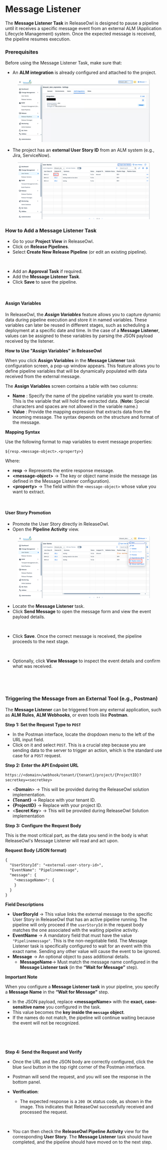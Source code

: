 # Message Listener

The **Message Listener Task** in ReleaseOwl is designed to pause a pipeline until it receives a specific message event from an external ALM (Application Lifecycle Management) system. Once the expected message is received, the pipeline resumes execution.

### Prerequisites

Before using the Message Listener Task, make sure that:

* An **ALM integration** is already configured and attached to the project.

<figure><img src="../../../.gitbook/assets/image (5) (1) (1) (1).png" alt=""><figcaption></figcaption></figure>

* The project has an **external User Story ID** from an ALM system (e.g., Jira, ServiceNow).

<figure><img src="../../../.gitbook/assets/image (1413).png" alt=""><figcaption></figcaption></figure>

### How to Add a Message Listener Task <a href="#how-to-add-a-message-listener-task" id="how-to-add-a-message-listener-task"></a>

* Go to your **Project View** in ReleaseOwl.
* Click on **Release Pipelines**.
* Select **Create New Release Pipeline** (or edit an existing pipeline).

<figure><img src="https://releaseowl.gitbook.io/releaseowl-docs/~gitbook/image?url=https%3A%2F%2F1890383800-files.gitbook.io%2F%7E%2Ffiles%2Fv0%2Fb%2Fgitbook-x-prod.appspot.com%2Fo%2Fspaces%252FDWyxe6hm5vqosFaByVgs%252Fuploads%252FOyM9H219tLuVgb3NGBed%252Fimage.png%3Falt%3Dmedia%26token%3D4c4d5f4f-86b2-47ce-a572-947a0cb1aab7&#x26;width=768&#x26;dpr=4&#x26;quality=100&#x26;sign=ea4736b1&#x26;sv=2" alt=""><figcaption></figcaption></figure>

* Add an **Approval Task** if required.
* Add the **Message Listener Task**.
* Click **Save** to save the pipeline.

<figure><img src="https://releaseowl.gitbook.io/releaseowl-docs/~gitbook/image?url=https%3A%2F%2F1890383800-files.gitbook.io%2F%7E%2Ffiles%2Fv0%2Fb%2Fgitbook-x-prod.appspot.com%2Fo%2Fspaces%252FDWyxe6hm5vqosFaByVgs%252Fuploads%252F4Z99ea6Fph5mo9csKSm1%252Fimage.png%3Falt%3Dmedia%26token%3D3e683462-cf28-4b1d-a862-7b92de7b41b3&#x26;width=768&#x26;dpr=4&#x26;quality=100&#x26;sign=a86502d4&#x26;sv=2" alt=""><figcaption></figcaption></figure>

#### Assign Variables <a href="#assign-variables" id="assign-variables"></a>

In ReleaseOwl, the _**Assign Variables**_ feature allows you to capture dynamic data during pipeline execution and store it in named variables. These variables can later be reused in different stages, such as scheduling a deployment at a specific date and time. In the case of a **Message Listener**, values can be assigned to these variables by parsing the JSON payload received by the listener.&#x20;

**How to Use "Assign Variables" in ReleaseOwl**

When you click **Assign Variables** in the **Message Listener** task configuration screen, a pop-up window appears. This feature allows you to define pipeline variables that will be dynamically populated with data received from the external message.

The **Assign Variables** screen contains a table with two columns:

* **Name** : Specify the name of the pipeline variable you want to create. This is the variable that will hold the extracted data. (**Note:** Special characters and spaces are not allowed in the variable name.)
* **Value** : Provide the mapping expression that extracts data from the incoming message. The syntax depends on the structure and format of the message.

**Mapping Syntax**

Use the following format to map variables to event message properties:

```
${resp.<message-object>.<property>}
```

Where:

* **resp** → Represents the entire response message.
* **\<message-object>** → The key or object name inside the message (as defined in the Message Listener configuration).
* **\<property>** → The field within the `<message-object>` whose value you want to extract.

<figure><img src="https://releaseowl.gitbook.io/releaseowl-docs/~gitbook/image?url=https%3A%2F%2F1890383800-files.gitbook.io%2F%7E%2Ffiles%2Fv0%2Fb%2Fgitbook-x-prod.appspot.com%2Fo%2Fspaces%252FDWyxe6hm5vqosFaByVgs%252Fuploads%252Ftufm6SPt1Xyw0xlqHiGd%252Fimage.png%3Falt%3Dmedia%26token%3D2f6e4e1d-829c-4e90-a46f-462210cc1158&#x26;width=768&#x26;dpr=4&#x26;quality=100&#x26;sign=1fc43e53&#x26;sv=2" alt=""><figcaption></figcaption></figure>

#### User Story Promotion <a href="#user-story-promotion" id="user-story-promotion"></a>

* Promote the User Story directly in ReleaseOwl.
* Open the **Pipeline Activity** view.

<figure><img src="../../../.gitbook/assets/image (1) (1) (1) (1) (1) (1) (1) (1).png" alt=""><figcaption></figcaption></figure>

* Locate the **Message Listener** task.
* Click **Send Message** to open the message form and view the event payload details.

<figure><img src="https://releaseowl.gitbook.io/releaseowl-docs/~gitbook/image?url=https%3A%2F%2F1890383800-files.gitbook.io%2F%7E%2Ffiles%2Fv0%2Fb%2Fgitbook-x-prod.appspot.com%2Fo%2Fspaces%252FDWyxe6hm5vqosFaByVgs%252Fuploads%252FhIaDerENANMxuUKOwrAB%252Fimage.png%3Falt%3Dmedia%26token%3Dd0853d0b-ed8c-46da-8ace-593e29746067&#x26;width=768&#x26;dpr=4&#x26;quality=100&#x26;sign=707e7ffd&#x26;sv=2" alt=""><figcaption></figcaption></figure>

* Click **Save**. Once the correct message is received, the pipeline proceeds to the next stage.

<figure><img src="https://releaseowl.gitbook.io/releaseowl-docs/~gitbook/image?url=https%3A%2F%2F1890383800-files.gitbook.io%2F%7E%2Ffiles%2Fv0%2Fb%2Fgitbook-x-prod.appspot.com%2Fo%2Fspaces%252FDWyxe6hm5vqosFaByVgs%252Fuploads%252F5eg3xLxFjP2gTvuiwRZM%252Fimage.png%3Falt%3Dmedia%26token%3D4b414e40-22c5-4963-8ec4-4d70475d86c9&#x26;width=768&#x26;dpr=4&#x26;quality=100&#x26;sign=c610ff1c&#x26;sv=2" alt=""><figcaption></figcaption></figure>

* Optionally, click **View Message** to inspect the event details and confirm what was received.

<figure><img src="https://releaseowl.gitbook.io/user-story-dependencies/~gitbook/image?url=https%3A%2F%2F1282312313-files.gitbook.io%2F%7E%2Ffiles%2Fv0%2Fb%2Fgitbook-x-prod.appspot.com%2Fo%2Fspaces%252FSnDqxvUfUkMbScdvMYGA%252Fuploads%252F3EJEhbPpK1yoKrSV0AMe%252Fimage.png%3Falt%3Dmedia%26token%3D0b106fe2-ce84-46b8-973e-79efa4f178e9&#x26;width=768&#x26;dpr=4&#x26;quality=100&#x26;sign=e7e5de6e&#x26;sv=2" alt=""><figcaption></figcaption></figure>

<figure><img src="https://releaseowl.gitbook.io/user-story-dependencies/~gitbook/image?url=https%3A%2F%2F1282312313-files.gitbook.io%2F%7E%2Ffiles%2Fv0%2Fb%2Fgitbook-x-prod.appspot.com%2Fo%2Fspaces%252FSnDqxvUfUkMbScdvMYGA%252Fuploads%252Fw06etqXwLoE3B90FtVMZ%252Fimage.png%3Falt%3Dmedia%26token%3D676eef33-bcc8-47dd-8736-72f8f6043d19&#x26;width=768&#x26;dpr=4&#x26;quality=100&#x26;sign=d5bd9bb9&#x26;sv=2" alt=""><figcaption></figcaption></figure>

### Triggering the Message from an External Tool (e.g., Postman) <a href="#triggering-the-message-from-an-external-tool-e.g.-postman" id="triggering-the-message-from-an-external-tool-e.g.-postman"></a>

The **Message Listener** can be triggered from any external application, such as **ALM Rules**, **ALM Webhooks**, or even tools like **Postman**.

**Step 1: Set the Request Type to `POST`**

* In the Postman interface, locate the dropdown menu to the left of the URL input field.
* Click on it and select `POST`. This is a crucial step because you are sending data to the server to trigger an action, which is the standard use case for a `POST` request.

**Step 2: Enter the API Endpoint URL**

```
https://<domain>/webhook/tenant/{tenant}/project/{ProjectID}?secretkey=<secretkey>
```

* <**Domain**> → This will be provided during the ReleaseOwl solution implementation.
* **{Tenant}**  → Replace with your tenant ID.
* **{ProjectID}**  → Replace with your project ID.
* <**Secret Key**> → This will be provided during ReleaseOwl Solution implementation

**Step 3: Configure the Request Body**

This is the most critical part, as the data you send in the body is what ReleaseOwl's Message Listener will read and act upon.

**Request Body (JSON format)**

```
{
  "UserStoryId": "<external-user-story-id>",
  "EventName": "Pipelinemessage",
  "message": {
    "<messageName>": {
    }
  }
}
```

**Field Descriptions**

* **UserStoryId** → This value links the external message to the specific User Story in ReleaseOwl that has an active pipeline running. The pipeline will only proceed if the `userStoryId` in the request body matches the one associated with the waiting pipeline activity.
* **EventName** → A mandatory field that must have the value `"Pipelinemessage"`. This is the non-negotiable field. The Message Listener task is specifically configured to wait for an event with this exact name. Sending any other value will cause the event to be ignored.
* **Message** → An optional object to pass additional details.
  * **MessageName**→ Must match the message name configured in the **Message Listener task** (in the **“Wait for Message”** step).

**Important Note**

When you configure a **Message Listener task** in your pipeline, you specify a **Message Name** in the **“Wait for Message”** step.

* In the JSON payload, replace **\<messageName>** with the **exact, case-sensitive name** you configured in the task.
* This value becomes the **key inside the `message` object**.
* If the names do not match, the pipeline will continue waiting because the event will not be recognized.

<figure><img src="https://releaseowl.gitbook.io/user-story-dependencies/~gitbook/image?url=https%3A%2F%2F1282312313-files.gitbook.io%2F%7E%2Ffiles%2Fv0%2Fb%2Fgitbook-x-prod.appspot.com%2Fo%2Fspaces%252FSnDqxvUfUkMbScdvMYGA%252Fuploads%252FgO2UGUk1iuHcAQ56ZYxZ%252Fimage.png%3Falt%3Dmedia%26token%3Dfde3d7b4-b78a-43ac-bcc3-8351c06f3ea9&#x26;width=768&#x26;dpr=4&#x26;quality=100&#x26;sign=ae41388b&#x26;sv=2" alt=""><figcaption></figcaption></figure>

<figure><img src="https://releaseowl.gitbook.io/user-story-dependencies/~gitbook/image?url=https%3A%2F%2F1282312313-files.gitbook.io%2F%7E%2Ffiles%2Fv0%2Fb%2Fgitbook-x-prod.appspot.com%2Fo%2Fspaces%252FSnDqxvUfUkMbScdvMYGA%252Fuploads%252F860CYcpQ8gJ9NcUZwVdA%252Fimage.png%3Falt%3Dmedia%26token%3Deabb91d3-15b7-4d21-a34d-f1656f05585f&#x26;width=768&#x26;dpr=4&#x26;quality=100&#x26;sign=d4bb87e&#x26;sv=2" alt=""><figcaption></figcaption></figure>

**Step 4: Send the Request and Verify**

* Once the URL and the JSON body are correctly configured, click the blue `Send` button in the top right corner of the Postman interface.
* Postman will send the request, and you will see the response in the bottom panel.
*   **Verification**:

    * The expected response is a `200 OK` status code, as shown in the image. This indicates that ReleaseOwl successfully received and processed the request.



    <figure><img src="https://releaseowl.gitbook.io/user-story-dependencies/~gitbook/image?url=https%3A%2F%2F1282312313-files.gitbook.io%2F%7E%2Ffiles%2Fv0%2Fb%2Fgitbook-x-prod.appspot.com%2Fo%2Fspaces%252FSnDqxvUfUkMbScdvMYGA%252Fuploads%252FxhUJDbkAHUCA5Cmp6MUr%252Fimage.png%3Falt%3Dmedia%26token%3Dfd5bede7-507a-4886-803a-0b4025d8d2cc&#x26;width=768&#x26;dpr=4&#x26;quality=100&#x26;sign=3ba81c8d&#x26;sv=2" alt=""><figcaption></figcaption></figure>
*   You can then check the **ReleaseOwl Pipeline Activity** view for the corresponding **User Story**. The **Message Listener** task should have completed, and the pipeline should have moved on to the next step.



    <figure><img src="https://releaseowl.gitbook.io/user-story-dependencies/~gitbook/image?url=https%3A%2F%2F1282312313-files.gitbook.io%2F%7E%2Ffiles%2Fv0%2Fb%2Fgitbook-x-prod.appspot.com%2Fo%2Fspaces%252FSnDqxvUfUkMbScdvMYGA%252Fuploads%252FMnFagu5IvboxtiDeMALo%252Fimage.png%3Falt%3Dmedia%26token%3D8e694e4e-fa19-4af7-b0ba-42633a0c8b0c&#x26;width=768&#x26;dpr=4&#x26;quality=100&#x26;sign=626164f5&#x26;sv=2" alt=""><figcaption></figcaption></figure>
